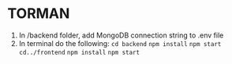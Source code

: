 # TORMAN

1. In /backend folder, add MongoDB connection string to .env file
2. In terminal do the following:
  ```cd backend``` 
  ```npm install```
  ```npm start``` 
  ```cd../frontend``` 
  ```npm install```
  ```npm start```
